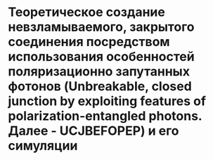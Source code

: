 # Теоретическое создание невзламываемого, закрытого соединения посредством использования особенностей поляризационно запутанных фотонов (Unbreakable, closed junction by exploiting features of polarization-entangled photons. Далее - UCJBEFOPEP) и его симуляции